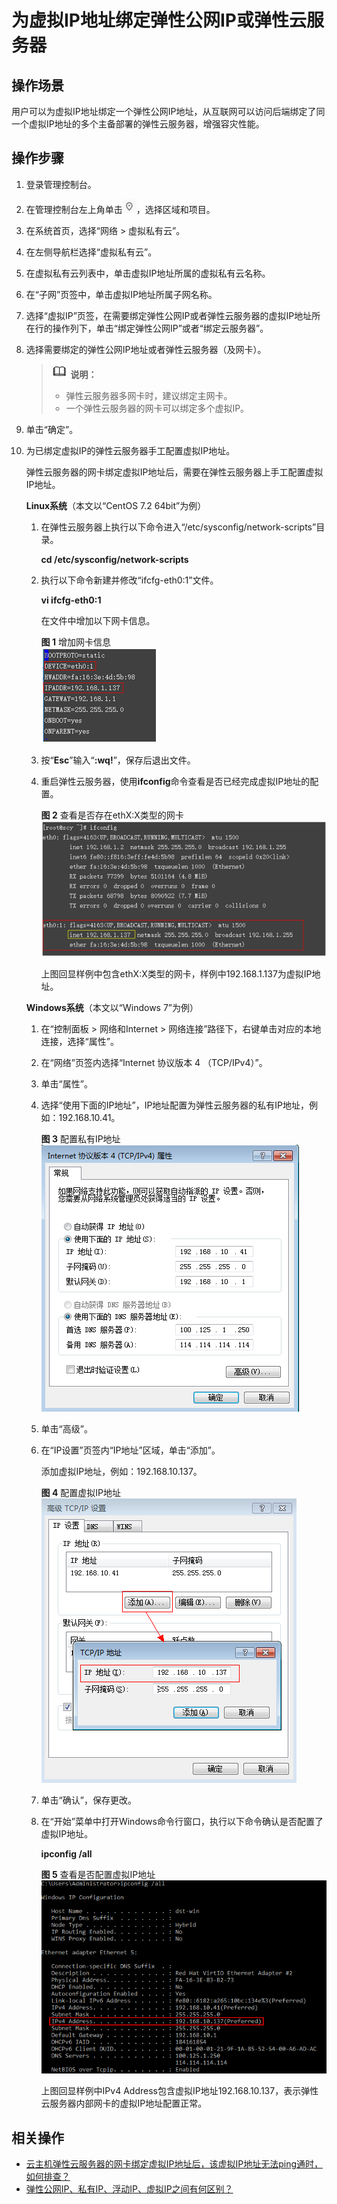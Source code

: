# 为虚拟IP地址绑定弹性公网IP或弹性云服务器<a name="zh-cn_topic_0067802474"></a>

## 操作场景<a name="section20365067202535"></a>

用户可以为虚拟IP地址绑定一个弹性公网IP地址，从互联网可以访问后端绑定了同一个虚拟IP地址的多个主备部署的弹性云服务器，增强容灾性能。

## 操作步骤<a name="section1458836202535"></a>

1.  登录管理控制台。
2.  在管理控制台左上角单击![](figures/icon-region.png)，选择区域和项目。
3.  在系统首页，选择“网络 \> 虚拟私有云”。
4.  在左侧导航栏选择“虚拟私有云”。
5.  在虚拟私有云列表中，单击虚拟IP地址所属的虚拟私有云名称。
6.  在“子网”页签中，单击虚拟IP地址所属子网名称。
7.  选择“虚拟IP”页签，在需要绑定弹性公网IP或者弹性云服务器的虚拟IP地址所在行的操作列下，单击“绑定弹性公网IP”或者“绑定云服务器”。
8.  选择需要绑定的弹性公网IP地址或者弹性云服务器（及网卡）。

    >![](public_sys-resources/icon-note.gif) **说明：**   
    >-   弹性云服务器多网卡时，建议绑定主网卡。  
    >-   一个弹性云服务器的网卡可以绑定多个虚拟IP。  

9.  单击“确定”。

1.  为已绑定虚拟IP的弹性云服务器手工配置虚拟IP地址。

    弹性云服务器的网卡绑定虚拟IP地址后，需要在弹性云服务器上手工配置虚拟IP地址。

    **Linux系统**（本文以“CentOS 7.2 64bit”为例）

    1.  在弹性云服务器上执行以下命令进入“/etc/sysconfig/network-scripts”目录。

        **cd /etc/sysconfig/network-scripts**

    2.  执行以下命令新建并修改“ifcfg-eth0:1”文件。

        **vi ifcfg-eth0:1**

        在文件中增加以下网卡信息。

        **图 1**  增加网卡信息<a name="fig228317271413"></a>  
        ![](figures/增加网卡信息.png "增加网卡信息")

    3.  按“**Esc**”输入“**:wq!**”，保存后退出文件。
    4.  重启弹性云服务器，使用**ifconfig**命令查看是否已经完成虚拟IP地址的配置。

        **图 2**  查看是否存在ethX:X类型的网卡<a name="fig42783271342"></a>  
        ![](figures/查看是否存在ethX-X类型的网卡.png "查看是否存在ethX-X类型的网卡")

        上图回显样例中包含ethX:X类型的网卡，样例中192.168.1.137为虚拟IP地址。

    **Windows系统**（本文以“Windows 7”为例）

    1.  在“控制面板 \> 网络和Internet \> 网络连接”路径下，右键单击对应的本地连接，选择“属性”。
    2.  在“网络”页签内选择“Internet 协议版本 4 （TCP/IPv4）”。
    3.  单击“属性”。
    4.  选择“使用下面的IP地址”，IP地址配置为弹性云服务器的私有IP地址，例如：192.168.10.41。

        **图 3**  配置私有IP地址<a name="fig1228662717417"></a>  
        ![](figures/配置私有IP地址.png "配置私有IP地址")

    5.  单击“高级”。
    6.  在“IP设置”页签内“IP地址”区域，单击“添加”。

        添加虚拟IP地址，例如：192.168.10.137。

        **图 4**  配置虚拟IP地址<a name="fig528642717417"></a>  
        ![](figures/配置虚拟IP地址.png "配置虚拟IP地址")

    7.  单击“确认”，保存更改。
    8.  在“开始”菜单中打开Windows命令行窗口，执行以下命令确认是否配置了虚拟IP地址。

        **ipconfig /all**

        **图 5**  查看是否配置虚拟IP地址<a name="fig82858271140"></a>  
        ![](figures/查看是否配置虚拟IP地址.png "查看是否配置虚拟IP地址")

        上图回显样例中IPv4 Address包含虚拟IP地址192.168.10.137，表示弹性云服务器内部网卡的虚拟IP地址配置正常。



## 相关操作<a name="section328714301417"></a>

-   [云主机弹性云服务器的网卡绑定虚拟IP地址后，该虚拟IP地址无法ping通时，如何排查？](https://support.huaweicloud.com/vpc_faq/vpc_faq_0083.html)
-   [弹性公网IP、私有IP、浮动IP、虚拟IP之间有何区别？](https://support.huaweicloud.com/vpc_faq/faq_eip_0003.html)

